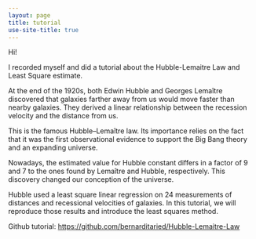 ```yaml
---
layout: page
title: tutorial
use-site-title: true
---
```


Hi!

I recorded myself and did a tutorial about the Hubble-Lemaitre Law and Least Square estimate.


At the end of the 1920s, both Edwin Hubble and Georges Lemaître discovered that galaxies farther away from us would move faster than nearby galaxies. They derived a linear relationship between the recession velocity and the distance from us.

This is the famous Hubble–Lemaître law. Its importance relies on the fact that it was the first observational evidence to support the Big Bang theory and an expanding universe.

Nowadays, the estimated value for Hubble constant differs in a factor of 9 and 7 to the ones found by Lemaître and Hubble, respectively. This discovery changed our conception of the universe.

Hubble used a least square linear regression on 24 measurements of distances and recessional velocities of galaxies. In this tutorial, we will reproduce those results and introduce the least squares method.

Github tutorial: https://github.com/bernarditaried/Hubble-Lemaitre-Law
